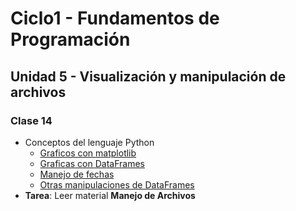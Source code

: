 # Ciclo1 - Fundamentos de Programación

## Unidad 5 - Visualización y manipulación de archivos

### Clase 14
* Conceptos del lenguaje Python
  * [Graficos con matplotlib](01-graficas_matplotlib.ipynb)
  * [Graficas con DataFrames](02-graficas_dataframes.ipynb)
  * [Manejo de fechas](03-manejo_fechas.ipynb)
  * [Otras manipulaciones de DataFrames](04-otros.ipynb)
* **Tarea**: Leer material **Manejo de Archivos**